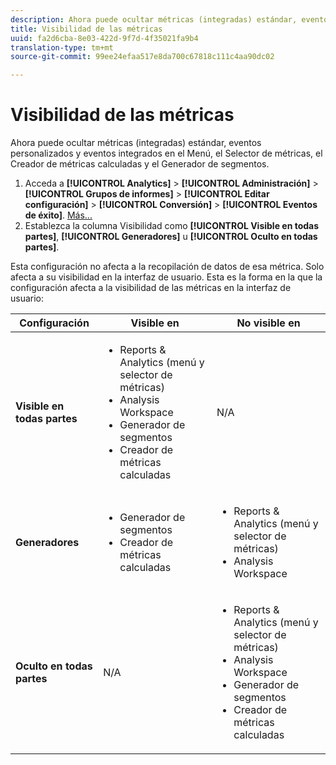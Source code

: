 ```yaml
---
description: Ahora puede ocultar métricas (integradas) estándar, eventos personalizados y eventos integrados en el Menú, el Selector de métricas, el Creador de métricas calculadas y el Generador de segmentos.
title: Visibilidad de las métricas
uuid: fa2d6cba-8e03-422d-9f7d-4f35021fa9b4
translation-type: tm+mt
source-git-commit: 99ee24efaa517e8da700c67818c111c4aa90dc02

---
```



# Visibilidad de las métricas

Ahora puede ocultar métricas (integradas) estándar, eventos personalizados y eventos integrados en el Menú, el Selector de métricas, el Creador de métricas calculadas y el Generador de segmentos.

1. Acceda a **[!UICONTROL Analytics]** > **[!UICONTROL Administración]** > **[!UICONTROL Grupos de informes]** > **[!UICONTROL Editar configuración]** > **[!UICONTROL Conversión]** > **[!UICONTROL Eventos de éxito]**. [Más...](/help/admin/admin/c-success-events/t-success-events.md)
1. Establezca la columna Visibilidad como **[!UICONTROL Visible en todas partes]**, **[!UICONTROL Generadores]** u **[!UICONTROL Oculto en todas partes]**.

Esta configuración no afecta a la recopilación de datos de esa métrica. Solo afecta a su visibilidad en la interfaz de usuario. Esta es la forma en la que la configuración afecta a la visibilidad de las métricas en la interfaz de usuario:

<table id="table_26814F83F39C47D08361365E2658D249"> 
 <thead> 
  <tr> 
   <th colname="col1" class="entry"> Configuración </th> 
   <th colname="col2" class="entry"> Visible en </th> 
   <th colname="col3" class="entry"> No visible en </th> 
  </tr> 
 </thead>
 <tbody> 
  <tr> 
   <td colname="col1"> <b>Visible en todas partes</b> </td> 
   <td colname="col2"> 
    <ul id="ul_2CCF931F462D48E3B06AE246A1A3AD91"> 
     <li id="li_C2889DBECE6D488C94B118FA33CD3988">Reports &amp; Analytics (menú y selector de métricas) </li> 
     <li id="li_EB7D70B1BAC840A6A32B56A1DD8F8D55">Analysis Workspace </li> 
     <li id="li_0C550B8F99C94620999331BBA1F3659C">Generador de segmentos </li> 
     <li id="li_E2663CFA5F8541C39CE9A18173A074AC">Creador de métricas calculadas </li> 
    </ul> </td> 
   <td colname="col3"> N/A </td> 
  </tr> 
  <tr> 
   <td colname="col1"> <b>Generadores</b> </td> 
   <td colname="col2"> 
    <ul id="ul_33E40D88D3B44CCDBA8DE6EA53794C6D"> 
     <li id="li_D72D1EB1A6164657A68AC5BDE4749BA2">Generador de segmentos </li> 
     <li id="li_9644DE132891444E8C98C8ADD5B17FBA">Creador de métricas calculadas </li> 
    </ul> </td> 
   <td colname="col3"> 
    <ul id="ul_C21BB852A6E94BF288DA237772538F96"> 
     <li id="li_499402E46BD243588B0E437928734222">Reports &amp; Analytics (menú y selector de métricas) </li> 
     <li id="li_844967A5C7204ABE964E6DD5789E582E">Analysis Workspace </li> 
    </ul> </td> 
  </tr> 
  <tr> 
   <td colname="col1"> <b>Oculto en todas partes</b> </td> 
   <td colname="col2"> N/A </td> 
   <td colname="col3"> 
    <ul id="ul_CB9780D567BD4DBA90C092DDA892BF41"> 
     <li id="li_CF90047F78FD4BB28E90E95B9B367445">Reports &amp; Analytics (menú y selector de métricas) </li> 
     <li id="li_9B41995CA7F3437485BAFF08A422FBFE">Analysis Workspace </li> 
     <li id="li_B4C8C6A35AB44E83B140F2C8073EEE17">Generador de segmentos </li> 
     <li id="li_35F3A8DD8F8C4770AEFBD68575DFAE62">Creador de métricas calculadas </li> 
    </ul> </td> 
  </tr> 
 </tbody> 
</table>

